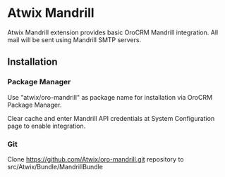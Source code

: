 # Atwix Mandrill #
Atwix Mandrill extension provides basic OroCRM Mandrill integration. All mail will be sent using Mandrill SMTP servers.

Installation
------------
### Package Manager
Use "atwix/oro-mandrill" as package name for installation via OroCRM Package Manager.

Clear cache and enter Mandrill API credentials at System Configuration page to enable integration.

### Git
Clone https://github.com/Atwix/oro-mandrill.git repository to src/Atwix/Bundle/MandrillBundle
